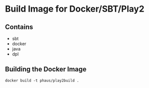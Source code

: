 # Build Image for Docker/SBT/Play2

## Contains

* sbt
* docker
* java
* dpl

## Building the Docker Image

    docker build -t phaus/play2build .

